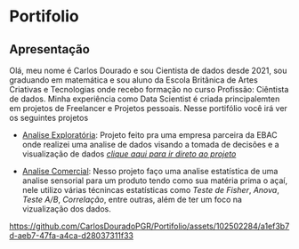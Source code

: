 # Portifolio
## Apresentação
Olá, meu nome é Carlos Dourado e sou Cientista de dados desde 2021, sou graduando em matemática e sou aluno da Escola Britânica de Artes Criativas e Tecnologias onde recebo formação no curso Profissão: Ciêntista de dados. Minha experiência como Data Scientist é criada principalemten em projetos de Freelancer e Projetos pessoais.
Nesse portifólio você irá ver os seguintes projetos
- [Analise Exploratória](https://github.com/CarlosDouradoPGR/Portifolio/blob/main/Analise_Exploratoria/Analise_exp.ipynb): Projeto feito pra uma empresa parceira da EBAC onde realizei uma analise de dados visando a tomada de decisôes e a visualização de dados [_clique aqui para ir direto ao projeto_](https://github.com/CarlosDouradoPGR/Portifolio/blob/main/Analise_Exploratoria/Analise_exp.ipynb)

- [Analise Comercial](https://github.com/CarlosDouradoPGR/Portifolio/tree/main/Analise_comercial): Nesso projeto faço uma analise estatística de uma analise sensorial para um produto tendo como sua matéria prima o açaí, nele utilizo várias técnincas estatísticas como _Teste de Fisher_, _Anova_, _Teste A/B_, _Correlação_, entre outras, além de ter um foco na vizualização dos dados.


https://github.com/CarlosDouradoPGR/Portifolio/assets/102502284/a1ef3b7d-aeb7-47fa-a4ca-d28037311f33

